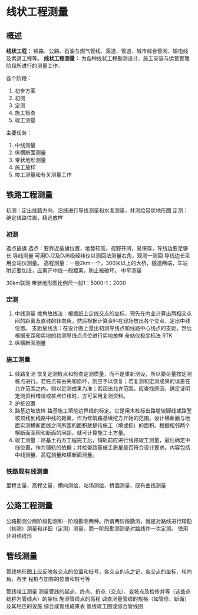 # 线状工程测量

## 概述

**线状工程：** 铁路、公路、石油与燃气管线、渠道、管道、城市综合管网、输电线及索道工程等。
**线状工程测量：** 为各种线状工程勘测设计、施工安装与运营管理阶段所进行的测量工作。

各个阶段：

1. 初步方案
2. 初测
3. 定测
4. 施工检查
5. 竣工测量

主要任务：

1. 中线测量
2. 纵横断面测量
3. 带状地形测量
4. 施工放样
5. 竣工测量和有关测量工作

## 铁路工程测量

初测：定出线路方向，沿线进行导线测量和水准测量，并测绘带状地形图
定测：确定线路位置，精选放样

### 初测

选点插旗
选点：要靠近插旗位置，地势较高，视野开阔，易保存，导线边要足够长
导线测量
可用DJ2及DJ6级经纬仪以测回法测量右角，观测一测回
导线边长采用全站仪测量。
高程测量：一般2km一个，300米以上的大桥，隧道两端，车站附近要加设，应离开中线一段距离，防止被破坏。
中平测量

30km联测
带状地形图比例尺一般1：5000-1：2000

### 定测

1. 中线测量
   拨角放线法：根据纸上定线交点的坐标，预先在内业计算出两相交点间的距离及直线的转向角，然后根据计算资料在现场放出各个交点，定出中线位置。
   支距放线法：在设计图上量出初测导线点和线路中心线点的支距，然后根据支距和实地的初测导线点点位进行实地放样
   全站仪极坐标法
   RTK
2. 纵横断面测量

### 施工测量

1. 线路复测
   恢复定测桩点和检查定测质量，而不是重新测设，所以要尽量按定测桩点进行。若桩点有丢失和损坏，则应予以恢复；若复测和定测成果的误差在允许范围之内，则以定测成果为准；若超出允许范围，应查找原因，确定证明定测资料错误或桩点位移时，方可采用复测资料。
2. 护桩设置
3. 路基边坡放样
   路基施工填挖边界线的标定。它是用木桩标出路堤坡脚线或路堑坡顶线到线路中线的距离，作为修筑路基填挖方开始的范围。设计横断面与地面实测横断面线之间所围的面积就是待施工（填或挖）的面积。根据相邻两个横断面面积和断面的间距，就可计算施工土方量。
4. 竣工测量：路基土石方工程完工后，铺轨前应进行线路竣工测量，最后确定中线位置，作为铺轨的依据；并检查路基施工质量是否符合设计要求。内容包括中线测量、高程测量和横断面测量。

### 铁路既有线测量

里程丈量、高程丈量，横向测绘，站场测绘、桥涵测量、既有曲线测量

## 公路工程测量

公路勘测分两阶段勘测和一阶段勘测两种。所谓两阶段勘测，就是对路线进行踏勘（初测）测量和详细（定测）测量，而一阶段勘测则是对路线作一次定测。
使用非对称线形

## 管线测量

管线地形图上应反映各交点的位置和桩号，各交点的点之记，各交点的坐标、转向角，各里
程桩与加桩的位置和桩号等

管线竣工测量
测量管线的起点、终点、折点（交点）、变坡点及检修井等（这些点统称为管线点）的坐标
施测管线点的高程
调查测量管线的规格（如管径、断面）及其相应的设施
综合成管线成果表
管线竣工图或综合管线图

